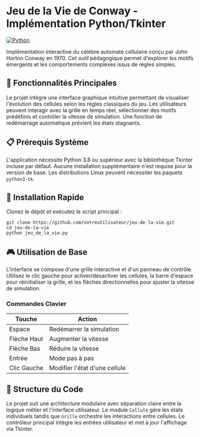 # Jeu de la Vie de Conway - Implémentation Python/Tkinter

[![Python](https://img.shields.io/badge/Python-3.8%2B-blue)](https://www.python.org/)

Implémentation interactive du célèbre automate cellulaire conçu par John Horton Conway en 1970. Cet outil pédagogique permet d'explorer les motifs émergents et les comportements complexes issus de règles simples.

## 🌟 Fonctionnalités Principales

Le projet intègre une interface graphique intuitive permettant de visualiser l'évolution des cellules selon les règles classiques du jeu. Les utilisateurs peuvent interagir avec la grille en temps réel, sélectionner des motifs prédéfinis et contrôler la vitesse de simulation. Une fonction de redémarrage automatique prévient les états stagnants.

## 📋 Prérequis Système

L'application nécessite Python 3.8 ou supérieur avec la bibliothèque Tkinter incluse par défaut. Aucune installation supplémentaire n'est requise pour la version de base. Les distributions Linux peuvent nécessiter les paquets `python3-tk`.

## 🚀 Installation Rapide

Clonez le dépôt et exécutez le script principal :

```
git clone https://github.com/votreutilisateur/jeu-de-la-vie.git
cd jeu-de-la-vie
python jeu_de_la_vie.py
```

## 🎮 Utilisation de Base

L'interface se compose d'une grille interactive et d'un panneau de contrôle. Utilisez le clic gauche pour activer/désactiver les cellules, la barre d'espace pour réinitialiser la grille, et les flèches directionnelles pour ajuster la vitesse de simulation.

### Commandes Clavier

| Touche       | Action                          |
|--------------|---------------------------------|
| Espace       | Redémarrer la simulation        |
| Flèche Haut  | Augmenter la vitesse            |
| Flèche Bas   | Réduire la vitesse              |
| Entrée       | Mode pas à pas                  |
| Clic Gauche  | Modifier l'état d'une cellule   |

## 🧠 Structure du Code

Le projet suit une architecture modulaire avec séparation claire entre la logique métier et l'interface utilisateur. Le module `Cellule` gère les états individuels tandis que `Grille` orchestre les interactions entre cellules. Le contrôleur principal intègre les entrées utilisateur et met à jour l'affichage via Tkinter.

